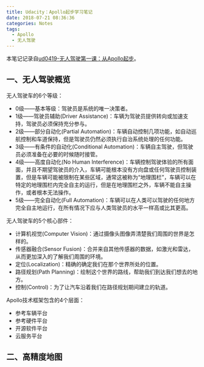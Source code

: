 ```yaml
---
title: Udacity：Apollo起步学习笔记
date: 2018-07-21 08:36:36
categories: Notes
tags:
  - Apollo
  - 无人驾驶
---
```


本笔记记录自[ud0419-无人驾驶第一课：从Apollo起步](https://cn.udacity.com/course/self-driving-car-fundamentals-featuring-apollo--ud0419)。

## 一、无人驾驶概览

无人驾驶车的6个等级：

- 0级——基本等级：驾驶员是系统的唯一决策者。
- 1级——驾驶员辅助(Driver Assistance)：车辆为驾驶员提供转向或加速支持，驾驶员必须保持充分参与。
- 2级——部分自动化(Partial Automation)：车辆自动控制几项功能，如自动巡航控制和车道保持，但是驾驶员仍然必须执行自治系统处理的任何功能。
- 3级——有条件的自动化(Conditional Automation)：车辆自主驾驶，但驾驶员必须准备在必要的时候随时接管。
- 4级——高度自动化(No Human Interference)：车辆控制驾驶体验的所有面面，并且不期望驾驶员的介入，车辆可能根本没有方向盘或任何驾驶员控制装置，但是车辆可能被限制在某些区域，通常这被称为“地理围栏”，车辆可以在特定的地理围栏内完全自主的运行，但是在地理围栏之外，车辆不能自主操作，或者根本无法操作。
- 5级——完全自动化(Full Automation)：车辆可以在人类可以驾驶的任何地方完全自主地运行，在所有情况下应与人类驾驶员的水平一样高或比其更高。

<!--more-->
无人驾驶车的5个核心部件：

- 计算机视觉(Computer Vision)：通过摄像头图像弄清楚我们周围的世界是怎样的。
- 传感器融合(Sensor Fusion)：合并来自其他传感器的数据，如激光和雷达，从而更加深入的了解我们周围的环境。
- 定位(Localization)：精确的确定我们在那个世界所处的位置。
- 路径规划(Path Planning)：绘制这个世界的路线，帮助我们到达我们想去的地方。
- 控制(Control)：为了让汽车沿着我们在路径规划期间建立的轨道。

Apollo技术框架包含的4个层面：

- 参考车辆平台
- 参考硬件平台
- 开源软件平台
- 云服务平台

## 二、高精度地图
